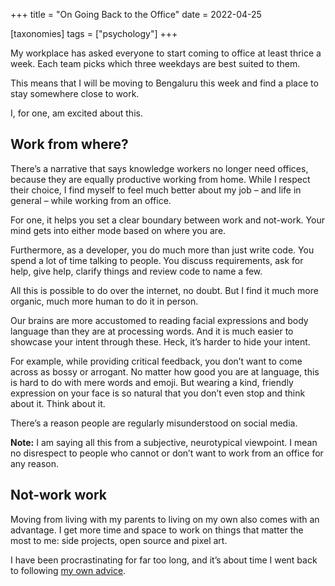 +++
title = "On Going Back to the Office"
date = 2022-04-25

[taxonomies]
tags = ["psychology"]
+++

My workplace has asked everyone to start coming to office at least thrice a week. Each team picks which three weekdays are best suited to them.

This means that I will be moving to Bengaluru this week and find a place to stay somewhere close to work.

I, for one, am excited about this.

## Work from where?

There’s a narrative that says knowledge workers no longer need offices, because they are equally productive working from home. While I respect their choice, I find myself to feel much better about my job – and life in general – while working from an office.

For one, it helps you set a clear boundary between work and not-work. Your mind gets into either mode based on where you are.

Furthermore, as a developer, you do much more than just write code. You spend a lot of time talking to people. You discuss requirements, ask for help, give help, clarify things and review code to name a few.

All this is possible to do over the internet, no doubt. But I find it much more organic, much more human to do it in person.

Our brains are more accustomed to reading facial expressions and body language than they are at processing words. And it is much easier to showcase your intent through these. Heck, it’s harder to hide your intent.

For example, while providing critical feedback, you don’t want to come across as bossy or arrogant. No matter how good you are at language, this is hard to do with mere words and emoji. But wearing a kind, friendly expression on your face is so natural that you don’t even stop and think about it. Think about it.

There’s a reason people are regularly misunderstood on social media.

**Note:** I am saying all this from a subjective, neurotypical viewpoint. I mean no disrespect to people who cannot or don’t want to work from an office for any reason.

## Not-work work

Moving from living with my parents to living on my own also comes with an advantage. I get more time and space to work on things that matter the most to me: side projects, open source and pixel art.

I have been procrastinating for far too long, and it’s about time I went back to following [my own advice](/blog/creation-consumption).